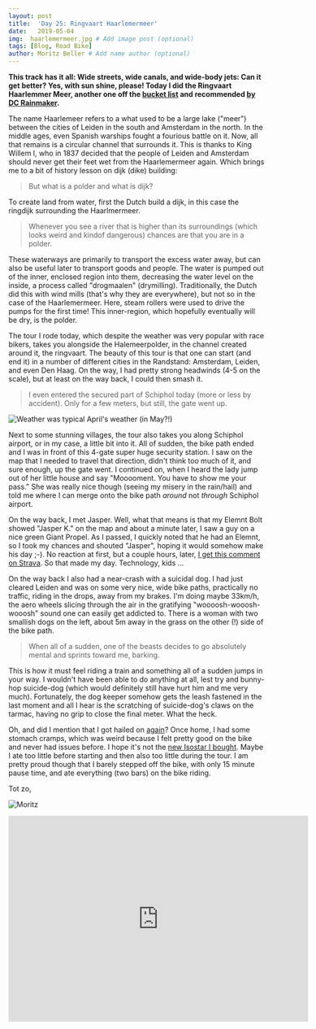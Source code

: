 ```yaml
---
layout: post
title:  'Day 25: Ringvaart Haarlemermeer'
date:   2019-05-04
img:  haarlemermeer.jpg # Add image post (optional)
tags: [Blog, Road Bike]
author: Moritz Beller # Add name author (optional)
---
```


**This track has it all: Wide streets, wide canals, and wide-body
  jets: Can it get better? Yes, with sun shine, please! Today I did
  the Ringvaart Haarlemmer Meer, another one off the [bucket
  list](/ing/) and recommended [by DC
  Rainmaker](https://www.dcrainmaker.com/2019/03/5-random-things-i-did-this-weekend-89.html).**

The name Haarlemeer refers to a what used to be a large lake ("meer")
between the cities of Leiden in the south and Amsterdam in the
north. In the middle ages, even Spanish warships fought a fourious
battle on it. Now, all that remains is a circular channel that
surrounds it. This is thanks to King Willem I, who in 1837 decided
that the people of Leiden and Amsterdam should never get their feet
wet from the Haarlemermeer again. Which brings me to a bit of history
lesson on dijk (dike) building:

> But what is a polder and what is dijk?

To create land from water, first the Dutch build a dijk, in this case
the ringdijk surrounding the Haarlmermeer.

> Whenever you see a river that is higher than its surroundings (which
  looks weird and kindof dangerous) chances are that you are in a
  polder.

These waterways are primarily to transport the excess water away, but
can also be useful later to transport goods and people. The water is
pumped out of the inner, enclosed region into them, decreasing the
water level on the inside, a process called "drogmaalen"
(drymilling). Traditionally, the Dutch did this with wind mills
(that's why they are everywhere), but not so in the case of the
Haarlemermeer. Here, steam rollers were used to drive the pumps for
the first time! This inner-region, which hopefully eventually will be
dry, is the polder.

The tour I rode today, which despite the weather was very popular with
race bikers, takes you alongside the Halemeerpolder, in the channel
created around it, the ringvaart. The beauty of this tour is that one
can start (and end it) in a number of different cities in the
Randstand: Amsterdam, Leiden, and even Den Haag. On the way, I had
pretty strong headwinds (4-5 on the scale), but at least on the way
back, I could then smash it.

> I even entered the secured part of Schiphol today (more or less by
  accident). Only for a few meters, but still, the gate went up.

![Weather was typical April's weather (in
 May?!)]({{site.baseurl}}/assets/img/weather.jpg)

Next to some stunning villages, the tour also takes you along Schiphol
airport, or in my case, a little bit into it. All of sudden, the bike
path ended and I was in front of this 4-gate super huge security
station. I saw on the map that I needed to travel that direction,
didn't think too much of it, and sure enough, up the gate went. I
continued on, when I heard the lady jump out of her little house and
say "Mooooment. You have to show me your pass." She was really nice
though (seeing my misery in the rain/hail) and told me where I can
merge onto the bike path *around* not *through* Schiphol airport.

On the way back, I met Jasper. Well, what that means is that my Elemnt
Bolt showed "Jasper K." on the map and about a minute later, I saw a
guy on a nice green Giant Propel. As I passed, I quickly noted that he
had an Elemnt, so I took my chances and shouted "Jasper", hoping it
would somehow make his day ;-). No reaction at first, but a couple
hours, later, [I get this comment on
Strava](https://www.strava.com/activities/2344303317). So that made my
day. Technology, kids ...

On the way back I also had a near-crash with a suicidal dog. I had
just cleared Leiden and was on some very nice, wide bike paths,
practically no traffic, riding in the drops, away from my brakes. I'm
doing maybe 33km/h, the aero wheels slicing through the air in the
gratifying "woooosh-wooosh-wooosh" sound one can easily get addicted
to. There is a woman with two smallish dogs on the left, about 5m away
in the grass on the other (!) side of the bike path.

> When all of a sudden, one of the beasts decides to go absolutely
mental and sprints toward me, barking.

This is how it must feel riding a train and something all of a sudden
jumps in your way. I wouldn't have been able to do anything at all,
lest try and bunny-hop suicide-dog (which would definitely still have
hurt him and me very much). Fortunately, the dog keeper somehow gets
the leash fastened in the last moment and all I hear is the scratching
of suicide-dog's claws on the tarmac, having no grip to close the
final meter. What the heck.

Oh, and did I mention that I got hailed on [again](/correct/)? Once
home, I had some stomach cramps, which was weird because I felt pretty
good on the bike and never had issues before. I hope it's not the [new
Isostar I
bought](https://www.amazon.de/Isostar-Hydrate-Perform-Grapefruit-Fresh/dp/B003TWUJRA/ref=sr_1_3?__mk_nl_NL=%C3%85M%C3%85%C5%BD%C3%95%C3%91&crid=24IXTQ88JDL3Z&keywords=isostar+grapefruit&qid=1557097292&s=gateway&sprefix=isostar+gr%2Caps%2C146&sr=8-3). Maybe
I ate too little before starting and then also too little during the
tour. I am pretty proud though that I barely stepped off the bike,
with only 15 minute pause time, and ate everything (two bars) on the
bike riding.

Tot zo,

![Moritz]({{site.baseurl}}/assets/img/moritz.png)



<iframe height='405' width='590' frameborder='0'
allowtransparency='true' scrolling='no'
src='https://www.strava.com/activities/2344303317/embed/f9db25ba9ee13e7b309f4d90afdde413f10007f7'></iframe>